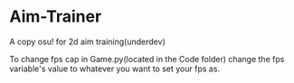 # Aim-Trainer
A copy osu! for 2d aim training(underdev)

To change fps cap in Game.py(located in the Code folder) change the fps variable's value to whatever you want to set your fps as.
